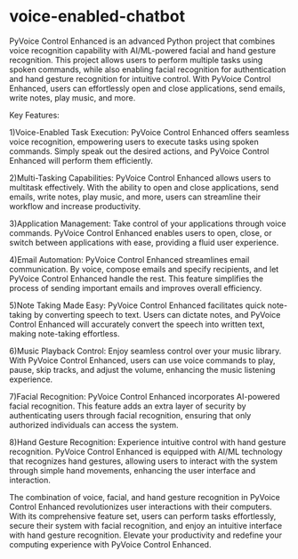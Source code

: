 # voice-enabled-chatbot
PyVoice Control Enhanced is an advanced Python project that combines voice recognition capability with AI/ML-powered facial and hand gesture recognition. This project allows users to perform multiple tasks using spoken commands, while also enabling facial recognition for authentication and hand gesture recognition for intuitive control. With PyVoice Control Enhanced, users can effortlessly open and close applications, send emails, write notes, play music, and more.

Key Features:

1)Voice-Enabled Task Execution: PyVoice Control Enhanced offers seamless voice recognition, empowering users to execute tasks using spoken commands. Simply speak out the desired actions, and PyVoice Control Enhanced will perform them efficiently.

2)Multi-Tasking Capabilities: PyVoice Control Enhanced allows users to multitask effectively. With the ability to open and close applications, send emails, write notes, play music, and more, users can streamline their workflow and increase productivity.

3)Application Management: Take control of your applications through voice commands. PyVoice Control Enhanced enables users to open, close, or switch between applications with ease, providing a fluid user experience.

4)Email Automation: PyVoice Control Enhanced streamlines email communication. By voice, compose emails and specify recipients, and let PyVoice Control Enhanced handle the rest. This feature simplifies the process of sending important emails and improves overall efficiency.

5)Note Taking Made Easy: PyVoice Control Enhanced facilitates quick note-taking by converting speech to text. Users can dictate notes, and PyVoice Control Enhanced will accurately convert the speech into written text, making note-taking effortless.

6)Music Playback Control: Enjoy seamless control over your music library. With PyVoice Control Enhanced, users can use voice commands to play, pause, skip tracks, and adjust the volume, enhancing the music listening experience.

7)Facial Recognition: PyVoice Control Enhanced incorporates AI-powered facial recognition. This feature adds an extra layer of security by authenticating users through facial recognition, ensuring that only authorized individuals can access the system.

8)Hand Gesture Recognition: Experience intuitive control with hand gesture recognition. PyVoice Control Enhanced is equipped with AI/ML technology that recognizes hand gestures, allowing users to interact with the system through simple hand movements, enhancing the user interface and interaction.

The combination of voice, facial, and hand gesture recognition in PyVoice Control Enhanced revolutionizes user interactions with their computers. With its comprehensive feature set, users can perform tasks effortlessly, secure their system with facial recognition, and enjoy an intuitive interface with hand gesture recognition. Elevate your productivity and redefine your computing experience with PyVoice Control Enhanced.
